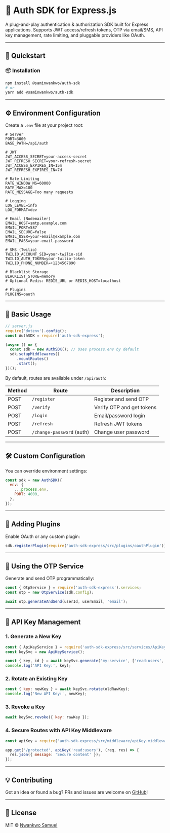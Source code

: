 # 🔐 Auth SDK for Express.js

A plug-and-play authentication & authorization SDK built for Express applications. Supports JWT access/refresh tokens, OTP via email/SMS, API key management, rate limiting, and pluggable providers like OAuth.

---

## 🚀 Quickstart

### 📦 Installation

```bash
npm install @saminwankwo/auth-sdk
# or
yarn add @saminwankwo/auth-sdk
```

---

## ⚙️ Environment Configuration

Create a `.env` file at your project root:

```env
# Server
PORT=3000
BASE_PATH=/api/auth

# JWT
JWT_ACCESS_SECRET=your-access-secret
JWT_REFRESH_SECRET=your-refresh-secret
JWT_ACCESS_EXPIRES_IN=15m
JWT_REFRESH_EXPIRES_IN=7d

# Rate Limiting
RATE_WINDOW_MS=60000
RATE_MAX=100
RATE_MESSAGE=Too many requests

# Logging
LOG_LEVEL=info
LOG_FORMAT=dev

# Email (Nodemailer)
EMAIL_HOST=smtp.example.com
EMAIL_PORT=587
EMAIL_SECURE=false
EMAIL_USER=your-email@example.com
EMAIL_PASS=your-email-password

# SMS (Twilio)
TWILIO_ACCOUNT_SID=your-twilio-sid
TWILIO_AUTH_TOKEN=your-twilio-token
TWILIO_PHONE_NUMBER=+1234567890

# Blacklist Storage
BLACKLIST_STORE=memory
# Optional Redis: REDIS_URL or REDIS_HOST=localhost

# Plugins
PLUGINS=oauth
```

---

## 🔧 Basic Usage

```js
// server.js
require('dotenv').config();
const AuthSDK = require('auth-sdk-express');

(async () => {
  const sdk = new AuthSDK(); // Uses process.env by default
  sdk.setupMiddlewares()
     .mountRoutes()
     .start();
})();
```

By default, routes are available under `/api/auth`:

| Method | Route                     | Description               |
| ------ | ------------------------- | ------------------------- |
| POST   | `/register`               | Register and send OTP     |
| POST   | `/verify`                 | Verify OTP and get tokens |
| POST   | `/login`                  | Email/password login      |
| POST   | `/refresh`                | Refresh JWT tokens        |
| POST   | `/change-password` (auth) | Change user password      |

---

## 🛠 Custom Configuration

You can override environment settings:

```js
const sdk = new AuthSDK({
  env: {
    ...process.env,
    PORT: 4000,
  },
});
```

---

## 🔌 Adding Plugins

Enable OAuth or any custom plugin:

```js
sdk.registerPlugin(require('auth-sdk-express/src/plugins/oauthPlugin'));
```

---

## 🔁 Using the OTP Service

Generate and send OTP programmatically:

```js
const { OtpService } = require('auth-sdk-express').services;
const otp = new OtpService(sdk.config);

await otp.generateAndSend(userId, userEmail, 'email');
```

---

## 🔑 API Key Management

### 1. Generate a New Key

```js
const { ApiKeyService } = require('auth-sdk-express/src/services/ApiKeyService');
const keySvc = new ApiKeyService();

const { key, id } = await keySvc.generate('my-service', ['read:users', 'write:orders']);
console.log('API Key:', key);
```

### 2. Rotate an Existing Key

```js
const { key: newKey } = await keySvc.rotate(oldRawKey);
console.log('New API Key:', newKey);
```

### 3. Revoke a Key

```js
await keySvc.revoke({ key: rawKey });
```

### 4. Secure Routes with API Key Middleware

```js
const apiKey = require('auth-sdk-express/src/middleware/apiKey.middleware');

app.get('/protected', apiKey('read:users'), (req, res) => {
  res.json({ message: 'Secure content' });
});
```

---

## 💡 Contributing

Got an idea or found a bug? PRs and issues are welcome on [GitHub](https://github.com/saminwankwo/auth-sdk)!

---

## 📄 License

MIT © [Nwankwo Samuel](https://github.com/saminwankwo)
